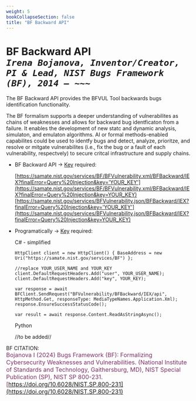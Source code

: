 ```yaml
---
weight: 5
bookCollapseSection: false
title: "BF Backward API"
---
```


<!-- Google tag (gtag.js) -->
<script async src="https://www.googletagmanager.com/gtag/js?id=G-PJ364XPP9F"></script>
<script>
  window.dataLayer = window.dataLayer || [];
  function gtag(){dataLayer.push(arguments);}
  gtag('js', new Date());

  gtag('config', 'G-PJ364XPP9F');
</script>

# BF Backward API <br/>_`Irena Bojanova, Inventor/Creator, PI & Lead, NIST Bugs Framework (BF), 2014 – ~~~`_

The BF Backward API provides the BFVUL Tool backwards bugs identification functionality. 

The BF formalism supports a deeper understanding of vulnerabilites as chains of weaknesses and allows for backward bug identficaton from a failure. It enables the development of new statc and dynamic analysis, simulaton, and emulaton algorithms. AI or formal methods-enabled capabilites could be used to identfy bugs and detect, analyze, prioritze, and resolve or mitgate vulnerabilites (i.e., fix the bug or a fault of each vulnerability, respectvely) to secure critcal infrastructure and supply chains.

- BF Backward API &rarr; [Key](https://forms.gle/SRZyva5Vn1i4dQQ2A) required:

  [https://samate.nist.gov/services/BF/BFVulnerability.xml/BFBackward/IEX?finalError=Query%20Injection&key='YOUR_KEY'](https://samate.nist.gov/services/BF/BFVulnerability.xml/BFBackward/IEX?finalError=Query%20Injection&key=YOUR_KEY) </br>
  [https://samate.nist.gov/services/BFVulnerability.json/BFBackward/IEX?finalError=Query%20Injection&key='YOUR_KEY'](https://samate.nist.gov/services/BFVulnerability.json/BFBackward/IEX?finalError=Query%20Injection&key=YOUR_KEY)

- Programatically &rarr; [Key](https://forms.gle/SRZyva5Vn1i4dQQ2A) required: <br/>

  C# - simplified

      HttpClient client = new HttpClient() { BaseAddress = new Uri("https://samate.nist.gov/services/BF") };

      //replace YOUR_USER_NAME and YOUR_KEY
      client.DefaultRequestHeaders.Add("user", YOUR_USER_NAME);
      client.DefaultRequestHeaders.Add("key", YOUR_KEY);

      var response = await BFClient.SendRequest("BFVulnerability/BFBackward/IEX/api", HttpMethod.Get, responseType: MediaTypeNames.Application.Xml);
      response.EnsureSuccessStatusCode();

      var result = await response.Content.ReadAsStringAsync();

  Python
      
    //to be added//

BF CITATION: <br/>
<l style="font-size: 16px; color: #7D3368"> Bojanova I (2024) Bugs Framework (BF): Formalizing Cybersecurity Weaknesses and Vulnerabilities. (National Institute of Standards and Technology, Gaithersburg, MD), NIST Special Publication (SP), NIST SP 800-231. [https://doi.org/10.6028/NIST.SP.800-231](https://doi.org/10.6028/NIST.SP.800-231)</l>  <br/>